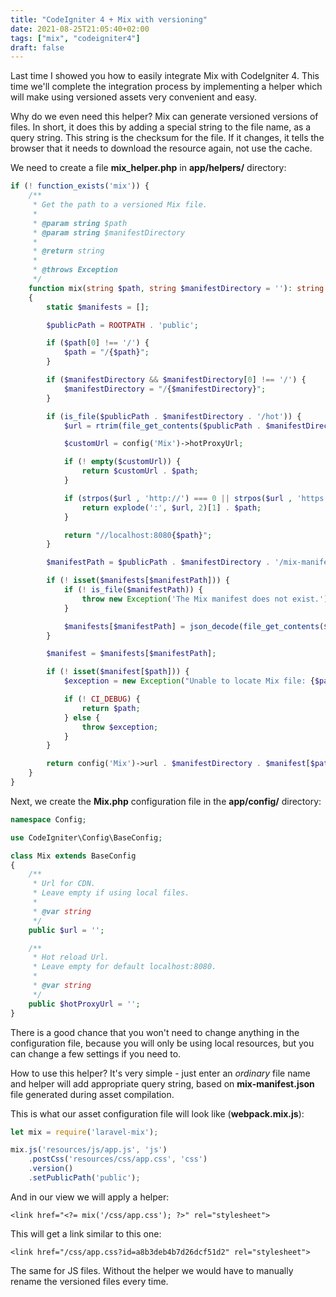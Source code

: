 ```yaml
---
title: "CodeIgniter 4 + Mix with versioning"
date: 2021-08-25T21:05:40+02:00
tags: ["mix", "codeigniter4"]
draft: false
---
```


Last time I showed you how to easily integrate Mix with CodeIgniter 4. This time we'll complete the integration process by implementing a helper which will make using versioned assets very convenient and easy.

<!--more-->

Why do we even need this helper? Mix can generate versioned versions of files. In short, it does this by adding a special string to the file name, as a query string. This string is the checksum for the file. If it changes, it tells the browser that it needs to download the resource again, not use the cache.

We need to create a file **mix_helper.php** in **app/helpers/** directory:

```php
if (! function_exists('mix')) {
    /**
     * Get the path to a versioned Mix file.
     *
     * @param string $path
     * @param string $manifestDirectory
     *
     * @return string
     *
     * @throws Exception
     */
    function mix(string $path, string $manifestDirectory = ''): string
    {
        static $manifests = [];

        $publicPath = ROOTPATH . 'public';

        if ($path[0] !== '/') {
            $path = "/{$path}";
        }

        if ($manifestDirectory && $manifestDirectory[0] !== '/') {
            $manifestDirectory = "/{$manifestDirectory}";
        }

        if (is_file($publicPath . $manifestDirectory . '/hot')) {
            $url = rtrim(file_get_contents($publicPath . $manifestDirectory . '/hot'));

            $customUrl = config('Mix')->hotProxyUrl;

            if (! empty($customUrl)) {
                return $customUrl . $path;
            }

            if (strpos($url , 'http://') === 0 || strpos($url , 'https://') === 0) {
                return explode(':', $url, 2)[1] . $path;
            }

            return "//localhost:8080{$path}";
        }

        $manifestPath = $publicPath . $manifestDirectory . '/mix-manifest.json';

        if (! isset($manifests[$manifestPath])) {
            if (! is_file($manifestPath)) {
                throw new Exception('The Mix manifest does not exist.');
            }

            $manifests[$manifestPath] = json_decode(file_get_contents($manifestPath), true);
        }

        $manifest = $manifests[$manifestPath];

        if (! isset($manifest[$path])) {
            $exception = new Exception("Unable to locate Mix file: {$path}.");

            if (! CI_DEBUG) {
                return $path;
            } else {
                throw $exception;
            }
        }

        return config('Mix')->url . $manifestDirectory . $manifest[$path];
    }
}
```

Next, we create the **Mix.php** configuration file in the **app/config/** directory:

```php
namespace Config;

use CodeIgniter\Config\BaseConfig;

class Mix extends BaseConfig
{
    /**
     * Url for CDN.
     * Leave empty if using local files.
     *
     * @var string
     */
    public $url = '';

    /**
     * Hot reload Url.
     * Leave empty for default localhost:8080.
     *
     * @var string
     */
    public $hotProxyUrl = '';
}
```

There is a good chance that you won't need to change anything in the configuration file, because you will only be using local resources, but you can change a few settings if you need to.

How to use this helper? It's very simple - just enter an *ordinary* file name and helper will add appropriate query string, based on **mix-manifest.json** file generated during asset compilation.

This is what our asset configuration file will look like (**webpack.mix.js**):

```js
let mix = require('laravel-mix');

mix.js('resources/js/app.js', 'js')
    .postCss('resources/css/app.css', 'css')
    .version()
    .setPublicPath('public');
```
And in our view we will apply a helper: 
```cli
<link href="<?= mix('/css/app.css'); ?>" rel="stylesheet">
```

This will get a link similar to this one:

```cli
<link href="/css/app.css?id=a8b3deb4b7d26dcf51d2" rel="stylesheet">
```
The same for JS files. Without the helper we would have to manually rename the versioned files every time.
